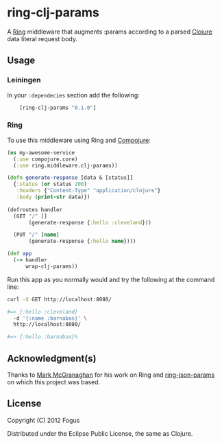 # ring-clj-params

A [Ring](https://github.com/mmcgrana/ring) middleware that augments :params according to a parsed [Clojure](http://clojure.org) data literal request body.

## Usage

### Leiningen

In your `:dependecies` section add the following:

```clojure
    [ring-clj-params "0.1.0"]
```

### Ring

To use this middleware using Ring and [Compojure]():

```clojure
(ns my-awesome-service
  (:use compojure.core)
  (:use ring.middleware.clj-params))

(defn generate-response [data & [status]]
  {:status (or status 200)
   :headers {"Content-Type" "application/clojure"}
   :body (print-str data)})
  
(defroutes handler
  (GET "/" []
       (generate-response {:hello :cleveland}))

  (PUT "/" [name]
       (generate-response {:hello name})))

(def app
  (-> handler
      wrap-clj-params))
```

Run this app as you normally would and try the following at the command line:

```sh
curl -X GET http://localhost:8080/

#=> {:hello :cleveland}                                                                                                                         curl -X PUT -H "Content-Type: application/clojure" \ 
  -d '{:name :barnabas}' \
  http://localhost:8080/ 

#=> {:hello :barnabas}%  
```

## Acknowledgment(s)

Thanks to [Mark McGranaghan](http://markmcgranaghan.com/) for his work on Ring and [ring-json-params](https://github.com/mmcgrana/ring-json-params) on which this project was based.

## License

Copyright (C) 2012 Fogus

Distributed under the Eclipse Public License, the same as Clojure.

